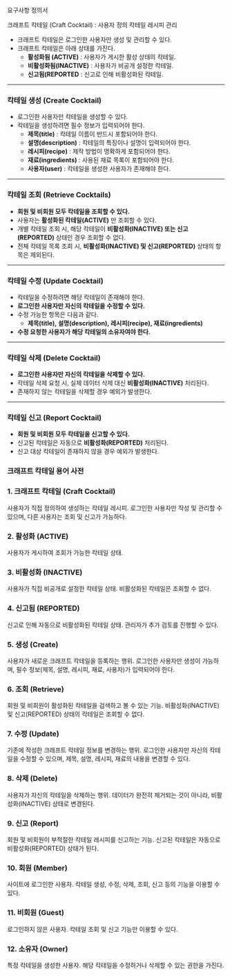 요구사항 정의서

크래프트 칵테일 (Craft Cocktail) : 사용자 정의 칵테일 레시피 관리

- 크래프트 칵테일은 로그인한 사용자만 생성 및 관리할 수 있다.
- 크래프트 칵테일은 아래 상태를 가진다.
    - **활성화됨 (ACTIVE)** : 사용자가 게시한 활성 상태의 칵테일.
    - **비활성화됨(INACTIVE)** : 사용자가 비공개 설정한 칵테일.
    - **신고됨(REPORTED** : 신고로 인해 비활성화된 칵테일.

---

### **칵테일 생성 (Create Cocktail)**

- 로그인한 사용자만 칵테일을 생성할 수 있다.
- 칵테일을 생성하려면 필수 정보가 입력되어야 한다.
    - **제목(title)** : 칵테일 이름이 반드시 포함되어야 한다.
    - **설명(description)** : 칵테일의 특징이나 설명이 입력되어야 한다.
    - **레시피(recipe)** : 제작 방법이 명확하게 포함되어야 한다.
    - **재료(ingredients)** : 사용된 재료 목록이 포함되어야 한다.
    - **사용자(user)** : 칵테일을 생성한 사용자가 존재해야 한다.

---

### **칵테일 조회 (Retrieve Cocktails)**

- **회원 및 비회원 모두 칵테일을 조회할 수 있다.**
- 사용자는 **활성화된 칵테일(ACTIVE)** 만 조회할 수 있다.
- 개별 칵테일 조회 시, 해당 칵테일이 **비활성화(INACTIVE) 또는 신고(REPORTED)** 상태인 경우 조회할 수 없다.
- 전체 칵테일 목록 조회 시, **비활성화(INACTIVE) 및 신고(REPORTED)** 상태의 항목은 제외된다.

---

### **칵테일 수정 (Update Cocktail)**

- 칵테일을 수정하려면 해당 칵테일이 존재해야 한다.
- **로그인한 사용자만 자신의 칵테일을 수정할 수 있다.**
- 수정 가능한 항목은 다음과 같다.
    - **제목(title), 설명(description), 레시피(recipe), 재료(ingredients)**
- **수정 요청한 사용자가 해당 칵테일의 소유자여야 한다.**

---

### **칵테일 삭제 (Delete Cocktail)**

- **로그인한 사용자만 자신의 칵테일을 삭제할 수 있다.**
- 칵테일 삭제 요청 시, 실제 데이터 삭제 대신 **비활성화(INACTIVE)** 처리된다.
- 존재하지 않는 칵테일을 삭제할 경우 예외가 발생한다.

---

### **칵테일 신고 (Report Cocktail)**

- **회원 및 비회원 모두 칵테일을 신고할 수 있다.**
- 신고된 칵테일은 자동으로 **비활성화(REPORTED)** 처리된다.
- 신고 대상 칵테일이 존재하지 않을 경우 예외가 발생한다.

### 크래프트 칵테일 용어 사전

### **1. 크래프트 칵테일 (Craft Cocktail)**

사용자가 직접 정의하여 생성하는 칵테일 레시피. 로그인한 사용자만 작성 및 관리할 수 있으며, 다른 사용자는 조회 및 신고가 가능하다.

### **2. 활성화 (ACTIVE)**

사용자가 게시하여 조회가 가능한 칵테일 상태.

### **3. 비활성화 (INACTIVE)**

사용자가 직접 비공개로 설정한 칵테일 상태. 비활성화된 칵테일은 조회할 수 없다.

### **4. 신고됨 (REPORTED)**

신고로 인해 자동으로 비활성화된 칵테일 상태. 관리자가 추가 검토를 진행할 수 있다.

### **5. 생성 (Create)**

사용자가 새로운 크래프트 칵테일을 등록하는 행위. 로그인한 사용자만 생성이 가능하며, 필수 정보(제목, 설명, 레시피, 재료, 사용자)가 입력되어야 한다.

### **6. 조회 (Retrieve)**

회원 및 비회원이 활성화된 칵테일을 검색하고 볼 수 있는 기능. 비활성화(INACTIVE) 및 신고(REPORTED) 상태의 칵테일은 조회할 수 없다.

### **7. 수정 (Update)**

기존에 작성한 크래프트 칵테일 정보를 변경하는 행위. 로그인한 사용자만 자신의 칵테일을 수정할 수 있으며, 제목, 설명, 레시피, 재료의 내용을 변경할 수 있다.

### **8. 삭제 (Delete)**

사용자가 자신의 칵테일을 삭제하는 행위. 데이터가 완전히 제거되는 것이 아니라, 비활성화(INACTIVE) 상태로 변경된다.

### **9. 신고 (Report)**

회원 및 비회원이 부적절한 칵테일 레시피를 신고하는 기능. 신고된 칵테일은 자동으로 비활성화(REPORTED) 상태가 된다.

### **10. 회원 (Member)**

사이트에 로그인한 사용자. 칵테일 생성, 수정, 삭제, 조회, 신고 등의 기능을 이용할 수 있다.

### **11. 비회원 (Guest)**

로그인하지 않은 사용자. 칵테일 조회 및 신고 기능만 이용할 수 있다.

### **12. 소유자 (Owner)**

특정 칵테일을 생성한 사용자. 해당 칵테일을 수정하거나 삭제할 수 있는 권한을 가진다.
